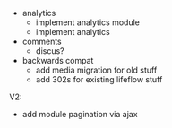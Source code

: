 * analytics
  * implement analytics module
  * implement analytics
* comments
  * discus?
* backwards compat
  * add media migration for old stuff
  * add 302s for existing lifeflow stuff

V2:

* add module pagination via ajax